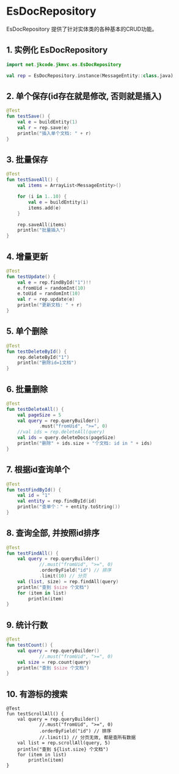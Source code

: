 # EsDocRepository
EsDocRepository 提供了针对实体类的各种基本的CRUD功能。

## 1. 实例化 EsDocRepository

```kotlin
import net.jkcode.jkmvc.es.EsDocRepository

val rep = EsDocRepository.instance(MessageEntity::class.java)
```

## 2. 单个保存(id存在就是修改, 否则就是插入)
```kotlin
@Test
fun testSave() {
    val e = buildEntity(1)
    val r = rep.save(e)
    println("插入单个文档: " + r)
}
```


## 3. 批量保存
```kotlin
@Test
fun testSaveAll() {
    val items = ArrayList<MessageEntity>()

    for (i in 1..10) {
        val e = buildEntity(i)
        items.add(e)
    }

    rep.saveAll(items)
    println("批量插入")
}
```

## 4. 增量更新
```kotlin
@Test
fun testUpdate() {
    val e = rep.findById("1")!!
    e.fromUid = randomInt(10)
    e.toUid = randomInt(10)
    val r = rep.update(e)
    println("更新文档: " + r)
}
```

## 5. 单个删除
```kotlin
@Test
fun testDeleteById() {
    rep.deleteById("1")
    println("删除id=1文档")
}
```

## 6. 批量删除
```kotlin
@Test
fun testDeleteAll() {
    val pageSize = 5
    val query = rep.queryBuilder()
            .must("fromUid", ">=", 0)
    //val ids = rep.deleteAll(query)
    val ids = query.deleteDocs(pageSize)
    println("删除" + ids.size + "个文档: id in " + ids)
}
```

## 7. 根据id查询单个
```kotlin
@Test
fun testFindById() {
    val id = "1"
    val entity = rep.findById(id)
    println("查单个：" + entity.toString())
}
```

## 8. 查询全部, 并按照id排序
```kotlin
@Test
fun testFindAll() {
    val query = rep.queryBuilder()
            //.must("fromUid", ">=", 0)
            .orderByField("id") // 排序
            .limit(10) // 分页
    val (list, size) = rep.findAll(query)
    println("查到 $size 个文档")
    for (item in list)
        println(item)
}
```

## 9. 统计行数
```kotlin
@Test
fun testCount() {
    val query = rep.queryBuilder()
            //.must("fromUid", ">=", 0)
    val size = rep.count(query)
    println("查到 $size 个文档")
}
```

## 10. 有游标的搜索
```
@Test
fun testScrollAll() {
    val query = rep.queryBuilder()
            //.must("fromUid", ">=", 0)
            .orderByField("id") // 排序
            //.limit(1) // 分页无效, 都是查所有数据
    val list = rep.scrollAll(query, 5)
    println("查到 ${list.size} 个文档")
    for (item in list)
        println(item)
}
```